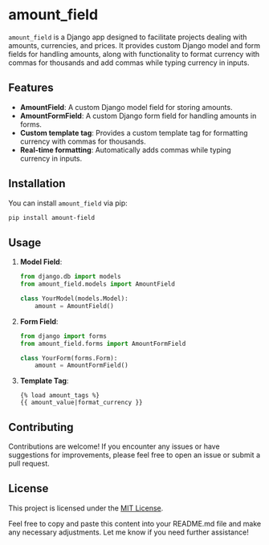 # amount_field

`amount_field` is a Django app designed to facilitate projects dealing with amounts, currencies, and prices. It provides custom Django model and form fields for handling amounts, along with functionality to format currency with commas for thousands and add commas while typing currency in inputs.

## Features

- **AmountField**: A custom Django model field for storing amounts.
- **AmountFormField**: A custom Django form field for handling amounts in forms.
- **Custom template tag**: Provides a custom template tag for formatting currency with commas for thousands.
- **Real-time formatting**: Automatically adds commas while typing currency in inputs.

## Installation

You can install `amount_field` via pip:

```bash
pip install amount-field
```

## Usage

1. **Model Field**:
   ```python
   from django.db import models
   from amount_field.models import AmountField

   class YourModel(models.Model):
       amount = AmountField()
   ```

2. **Form Field**:
   ```python
   from django import forms
   from amount_field.forms import AmountFormField

   class YourForm(forms.Form):
       amount = AmountFormField()
   ```

3. **Template Tag**:
   ```django
   {% load amount_tags %}
   {{ amount_value|format_currency }}
   ```

## Contributing

Contributions are welcome! If you encounter any issues or have suggestions for improvements, please feel free to open an issue or submit a pull request.

## License

This project is licensed under the [MIT License](LICENSE.txt).

Feel free to copy and paste this content into your README.md file and make any necessary adjustments. Let me know if you need further assistance!
